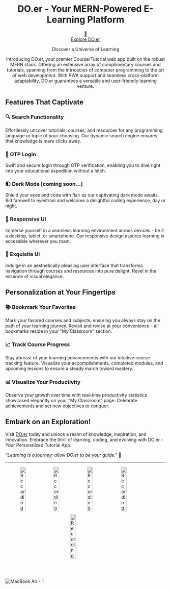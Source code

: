 <h1 align="center">DO.er - Your MERN-Powered E-Learning Platform</h1>

<p align="center">
  <a href="https://doer.onrender.com/" target="_blank">&#128279;
    <br>
    Explore DO.er
  </a>
</p>

<p align="center">
  Discover a Universe of Learning
</p>

<p align="center">
  Introducing DO.er, your premier Course/Tutorial web app built on the robust MERN stack. Offering an extensive array of complimentary courses and tutorials, spanning from the intricacies of computer programming to the art of web development. With PWA support and seamless cross-platform adaptability, DO.er guarantees a versatile and user-friendly learning venture.
</p>

## Features That Captivate

### 🔍 Search Functionality
Effortlessly uncover tutorials, courses, and resources for any programming language or topic of your choosing. Our dynamic search engine ensures that knowledge is mere clicks away.

### 📱 OTP Login
Swift and secure login through OTP verification, enabling you to dive right into your educational expedition without a hitch.

### 🌓 Dark Mode [coming soon...]
Shield your eyes and code with flair as our captivating dark mode awaits. Bid farewell to eyestrain and welcome a delightful coding experience, day or night.

### 🎨 Responsive UI
Immerse yourself in a seamless learning environment across devices - be it a desktop, tablet, or smartphone. Our responsive design assures learning is accessible wherever you roam.

### 🌈 Exquisite UI
Indulge in an aesthetically pleasing user interface that transforms navigation through courses and resources into pure delight. Revel in the essence of visual elegance.

## Personalization at Your Fingertips

### 📚 Bookmark Your Favorites
Mark your favored courses and subjects, ensuring you always stay on the path of your learning journey. Revisit and revise at your convenience - all bookmarks reside in your "My Classroom" section.

### 📈 Track Course Progress
Stay abreast of your learning advancements with our intuitive course tracking feature. Visualize your accomplishments, completed modules, and upcoming lessons to ensure a steady march toward mastery.

### 📊 Visualize Your Productivity
Observe your growth over time with real-time productivity statistics showcased elegantly on your "My Classroom" page. Celebrate achievements and set new objectives to conquer.

## Embark on an Exploration!

Visit [DO.er](https://www.doer-learnandcode.com) today and unlock a realm of knowledge, inspiration, and innovation. Embrace the thrill of learning, coding, and evolving with DO.er - Your Personalized Tutorial App.

_"Learning is a journey; allow DO.er to be your guide."_ 🚀

---


<div style="display: flex; flex-wrap: wrap; gap: 10px; justify-content: center;">
  <img src="https://github.com/user-attachments/assets/0dc00f8a-6947-4666-8cf2-d88c39cd823c" alt="Recording" width="19%">
  <img src="https://github.com/user-attachments/assets/67491a97-0a90-46ce-a25c-0263f47ea558" alt="Recording" width="19%">
  <img src="https://github.com/user-attachments/assets/172f372b-9590-405d-b668-a233ffa39f23" alt="Recording" width="19%">
  <img src="https://github.com/user-attachments/assets/44d8553f-679a-4e80-aa61-ce8786bc75aa" alt="Recording" width="19%">
  <img src="https://github.com/user-attachments/assets/dd0a3e16-da34-457a-8dba-a4444594ef08" alt="Recording" width="19%">
</div>

<br></br>

![MacBook Air - 1](https://github.com/user-attachments/assets/0aaed3f3-74db-459c-87aa-24674b9b0591)

